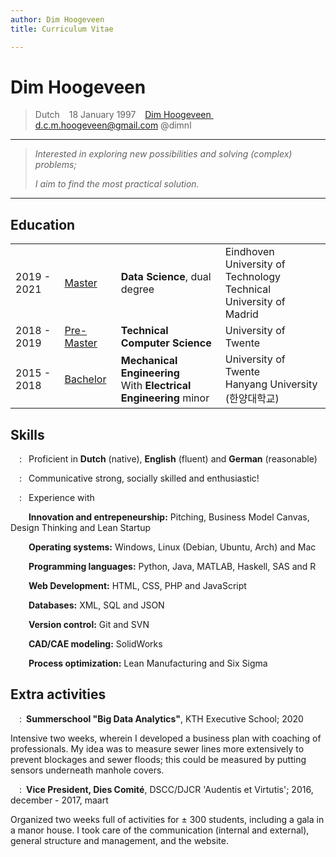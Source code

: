 ```yaml
---
author: Dim Hoogeveen
title: Curriculum Vitae

---
```


# Dim Hoogeveen

> <i class="fas fa-flag"></i> Dutch &ensp; <i class="fas fa-birthday-cake"></i>18 January 1997 &ensp; <a href="https://www.linkedin.com/in/dimhoogeveen/?locale=en_US" title="Click here to go to my  LinkedIn profile"> <i class="fab fa-linkedin"></i> Dim Hoogeveen </a>&ensp; <a href="mailto:d.c.m.hoogeveen@gmail.com?SUBJECT=Response%20Resume"><i class="fas fa-envelope"></i></a> [d.c.m.hoogeveen@gmail.com](mailto:d.c.m.hoogeveen@gmail.com?SUBJECT=Response%20Resume "Click here to mail me") <i class="fas fa-paper-plane"></i> @dimnl

---

> *Interested in exploring new possibilities and solving (complex) problems;*
>
> *I aim to find the most practical solution.*

---

## Education

|             |                   |                                                              |                                                              |
| ----------- | ----------------- | ------------------------------------------------------------ | :----------------------------------------------------------- |
| 2019 - 2021 | <u>Master</u>     | **Data Science**, dual degree                                | Eindhoven University of Technology <br />Technical University of Madrid |
| 2018 - 2019 | <u>Pre-Master</u> | **Technical Computer Science**                               | University of Twente                                         |
| 2015 - 2018 | <u>Bachelor</u>   | **Mechanical Engineering**<br />With **Electrical Engineering** minor | University of Twente<br />Hanyang University (한양대학교)    |

## Skills

&emsp;:&ensp; Proficient in **Dutch** (native), **English** (fluent) and **German** (reasonable)

&emsp;:&ensp; Communicative  strong, socially skilled and enthusiastic! 

&emsp;:&ensp; Experience with 

&emsp; &ensp; <span class="skill">**Innovation and entrepeneurship:** Pitching, Business Model Canvas, Design Thinking and Lean Startup</span>

&emsp; &ensp; <span class="skill">**Operating systems:** Windows, Linux (Debian, Ubuntu, Arch) and Mac</span>

&emsp; &ensp; <span class="skill">**Programming languages:** Python, Java, MATLAB, Haskell,  SAS and R </span>

&emsp; &ensp; <span class="skill">**Web Development:** HTML, CSS, PHP and JavaScript</span>

&emsp; &ensp; <span class="skill">**Databases:** XML, SQL and JSON</span>

&emsp; &ensp; <span class="skill">**Version control:** Git and SVN </span>

&emsp; &ensp; <span class="skill">**CAD/CAE modeling:** SolidWorks</span>

&emsp; &ensp; <span class="skill">**Process optimization:** Lean Manufacturing and Six Sigma</span>

## Extra activities

&emsp;:&ensp;**Summerschool "Big Data Analytics"**, KTH Executive School; 2020

<p class="text_activity">Intensive two weeks, wherein I developed a business plan with coaching of professionals. My idea was to measure sewer lines more extensively to prevent blockages and sewer floods; this could be measured by putting sensors underneath manhole covers.</p>

&emsp;:&ensp;**Vice President, Dies Comité**, DSCC/DJCR 'Audentis et Virtutis'; 2016, december - 2017, maart

<p class="text_activity">  Organized two weeks full of activities for ± 300 students, including a gala in a manor house. I took care of the communication (internal and external), general structure and management, and the website. </p>